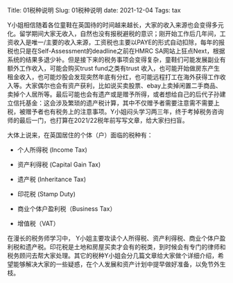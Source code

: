 Title: 01税种说明
Slug: 01税种说明
date: 2021-12-04
Tags: tax


Y小姐相信随着各位童鞋在英国待的时间越来越长，大家的收入来源也会变得多元化。留学期间大家无收入，自然也没有报税避税的意识；刚开始工作后几年间，工资收入是唯一/主要的收入来源，工资税也主要以PAYE的形式自动扣除，每年的报税也只是在Self-Assessment的deadline之前在HMRC SA网站上狂点Next，根据系统的结果多退少补。但是接下来的税务事项会变得复杂，童鞋们可能发展副业有额外工作收入，可能会购买trust fund之类有trust 收入，也可能开始做房东产生租金收入，也可能炒股会发现突然年底有分红，也可能远程打工在海外获得工作收入等。大家偶尔也会有资产获利，比如说买卖股票、ebay上卖掉闲置二手商品、卖掉个人居所等。最后可能也会有遗产或是赠予所得，或者想给自己的后代子孙建立信托基金：这会涉及繁琐的遗产税计算，其中不仅赠予者需要注意需不需要上税，被赠予者也有税务上的注意事项。Y小姐闷头学习两三年，终于考掉税务咨询师的最后一门，也打算在2021/22税年前写写文章，给大家扫扫盲。



大体上说来，在英国居住的个体（户）面临的税种有：

* 个人所得税 (Income Tax)

* 资产利得税 (Capital Gain Tax)

* 遗产税 (Inheritance Tax)

* 印花税 (Stamp Duty)

* 商业个体户盈利税（Business Tax）

* 增值税（VAT）



在漫长的税务师学习中， Y小姐主要攻读个人所得税、资产利得税、商业个体户盈利税和遗产税。印花税是土地和房屋买卖才会有的税类，到时候会有专门的律师和税务顾问去帮大家处理。其它的税种Y小姐会分几篇文章给大家做个详细介绍，希望能够解决大家的一些疑惑，在个人发展和资产计划中提早做好准备，以免节外生枝。









